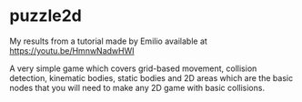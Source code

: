 # puzzle2d
My results from a tutorial made by Emilio available at https://youtu.be/HmnwNadwHWI

A very simple game which covers grid-based movement, collision detection, kinematic bodies, static bodies and 2D areas  which are the basic
nodes that you will need to make any 2D game with basic collisions. 
